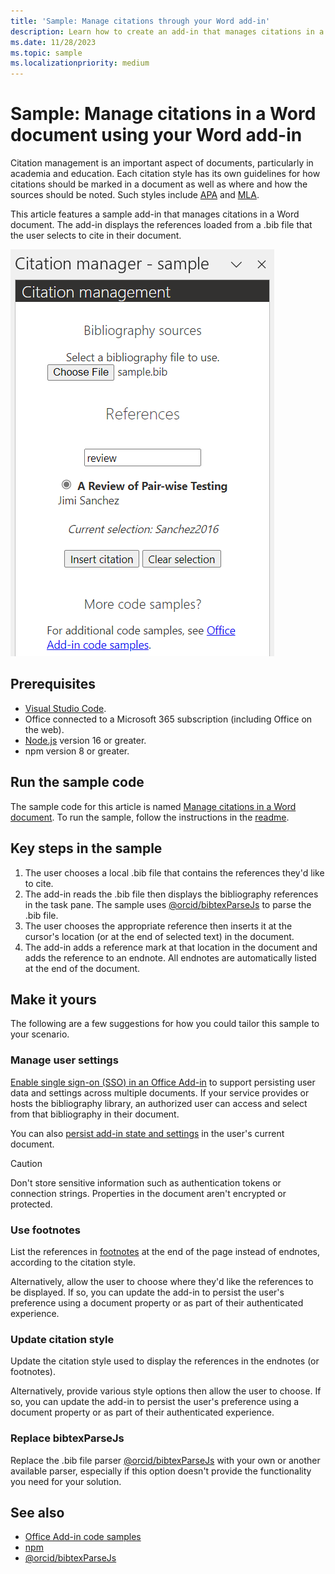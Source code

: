 ```yaml
---
title: 'Sample: Manage citations through your Word add-in'
description: Learn how to create an add-in that manages citations in a Word document.
ms.date: 11/28/2023
ms.topic: sample
ms.localizationpriority: medium
---
```


# Sample: Manage citations in a Word document using your Word add-in

Citation management is an important aspect of documents, particularly in academia and education. Each citation style has its own guidelines for how citations should be marked in a document as well as where and how the sources should be noted. Such styles include [APA](http://apastyle.apa.org/) and [MLA](https://www.mla.org/MLA-Style).

This article features a sample add-in that manages citations in a Word document. The add-in displays the references loaded from a .bib file that the user selects to cite in their document.

![The citation management add-in task pane.](../images/word-citation-management.png)

## Prerequisites

- [Visual Studio Code](https://code.visualstudio.com/Download).
- Office connected to a Microsoft 365 subscription (including Office on the web).
- [Node.js](https://nodejs.org/) version 16 or greater.
- npm version 8 or greater.

## Run the sample code

The sample code for this article is named [Manage citations in a Word document](https://github.com/OfficeDev/Office-Add-in-samples/tree/main/Samples/word-citation-management). To run the sample, follow the instructions in the [readme](https://github.com/OfficeDev/Office-Add-in-samples/tree/main/Samples/word-citation-management).

## Key steps in the sample

1. The user chooses a local .bib file that contains the references they'd like to cite.
1. The add-in reads the .bib file then displays the bibliography references in the task pane. The sample uses [@orcid/bibtexParseJs](https://github.com/ORCID/bibtexParseJs#readme) to parse the .bib file.
1. The user chooses the appropriate reference then inserts it at the cursor's location (or at the end of selected text) in the document.
1. The add-in adds a reference mark at that location in the document and adds the reference to an endnote. All endnotes are automatically listed at the end of the document.

## Make it yours

The following are a few suggestions for how you could tailor this sample to your scenario.

### Manage user settings

[Enable single sign-on (SSO) in an Office Add-in](../develop/sso-in-office-add-ins.md) to support persisting user data and settings across multiple documents. If your service provides or hosts the bibliography library, an authorized user can access and select from that bibliography in their document.

You can also [persist add-in state and settings](../develop/persisting-add-in-state-and-settings.md) in the user's current document.

> [!CAUTION]
> Don't store sensitive information such as authentication tokens or connection strings. Properties in the document aren't encrypted or protected.

### Use footnotes

List the references in [footnotes](/javascript/api/word/word.range#word-word-range-insertfootnote-member(1)) at the end of the page instead of endnotes, according to the citation style.

Alternatively, allow the user to choose where they'd like the references to be displayed. If so, you can update the add-in to persist the user's preference using a document property or as part of their authenticated experience.

### Update citation style

Update the citation style used to display the references in the endnotes (or footnotes).

Alternatively, provide various style options then allow the user to choose. If so, you can update the add-in to persist the user's preference using a document property or as part of their authenticated experience.

### Replace bibtexParseJs

Replace the .bib file parser [@orcid/bibtexParseJs](https://github.com/ORCID/bibtexParseJs#readme) with your own or another available parser, especially if this option doesn't provide the functionality you need for your solution.

## See also

- [Office Add-in code samples](../overview/office-add-in-code-samples.md)
- [npm](https://docs.npmjs.com/downloading-and-installing-node-js-and-npm)
- [@orcid/bibtexParseJs](https://github.com/ORCID/bibtexParseJs#readme)
